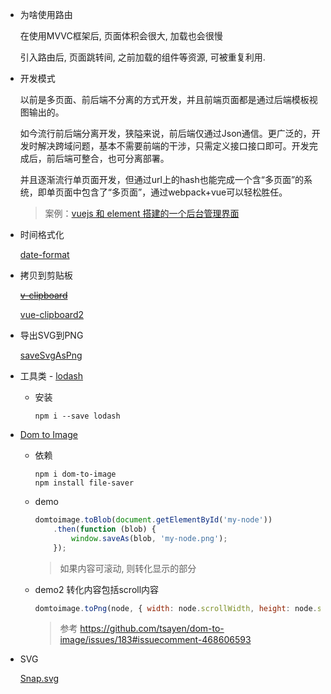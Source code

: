 * 为啥使用路由

  在使用MVVC框架后, 页面体积会很大, 加载也会很慢

  引入路由后, 页面跳转间, 之前加载的组件等资源, 可被重复利用.

* 开发模式

  以前是多页面、前后端不分离的方式开发，并且前端页面都是通过后端模板视图输出的。

  如今流行前后端分离开发，狭隘来说，前后端仅通过Json通信。更广泛的，开发时解决跨域问题，基本不需要前端的干涉，只需定义接口接口即可。开发完成后，前后端可整合，也可分离部署。

  并且逐渐流行单页面开发，但通过url上的hash也能完成一个含“多页面”的系统，即单页面中包含了“多页面”，通过webpack+vue可以轻松胜任。

  > 案例：[vuejs 和 element 搭建的一个后台管理界面](https://www.cnblogs.com/taylorchen/p/6083099.html)

* 时间格式化

  [date-format](https://www.npmjs.com/package/date-format)

* 拷贝到剪贴板

  [~~v-clipboard~~](https://www.npmjs.com/package/v-clipboard)

  [vue-clipboard2](https://www.npmjs.com/package/vue-clipboard2)

* 导出SVG到PNG

  [saveSvgAsPng](https://www.npmjs.com/package/save-svg-as-png)

* 工具类 - [lodash](https://lodash.com/)

  * 安装

    ```shell
    npm i --save lodash
    ```
  
* [Dom to Image](https://www.npmjs.com/package/dom-to-image)

  * 依赖

    ```shell
    npm i dom-to-image
    npm install file-saver
    ```

  * demo

    ```javascript
    domtoimage.toBlob(document.getElementById('my-node'))
        .then(function (blob) {
            window.saveAs(blob, 'my-node.png');
        });
    ```

    > 如果内容可滚动, 则转化显示的部分

  * demo2 转化内容包括scroll内容

    ```javascript
    domtoimage.toPng(node, { width: node.scrollWidth, height: node.scrollHeight })
    ```

    > 参考 https://github.com/tsayen/dom-to-image/issues/183#issuecomment-468606593

* SVG

  [Snap.svg](http://snapsvg.io/)

